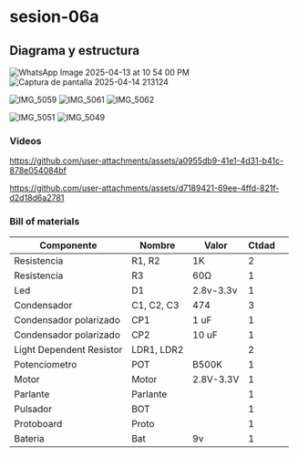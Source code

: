 # sesion-06a

## Diagrama y estructura

![WhatsApp Image 2025-04-13 at 10 54 00 PM](https://github.com/user-attachments/assets/797e4994-0e5c-4bb9-a2aa-407ba5af5524)
![Captura de pantalla 2025-04-14 213124](https://github.com/user-attachments/assets/40cc57d1-bf9c-4ff9-a94a-91085e40ef30)

![IMG_5059](https://github.com/user-attachments/assets/c33cae57-0cb5-4ec6-8d05-b803f09e2af5)
![IMG_5061](https://github.com/user-attachments/assets/2694be55-c8e9-4f18-bb1f-c55e184be41b)
![IMG_5062](https://github.com/user-attachments/assets/b5b204d5-1424-4255-ab14-1634d67ccc50)

![IMG_5051](https://github.com/user-attachments/assets/52f83dea-d503-4751-ab5b-050a0eb6cc1b)
![IMG_5049](https://github.com/user-attachments/assets/9c8b72b8-72cb-4069-9162-d02e6d35c78e)

### Videos

<https://github.com/user-attachments/assets/a0955db9-41e1-4d31-b41c-878e054084bf>

<https://github.com/user-attachments/assets/d7189421-69ee-4ffd-821f-d2d18d6a2781>

### Bill of materials

| Componente               | Nombre     | Valor      | Ctdad |   |
|--------------------------|------------|------------|-------|---|
| Resistencia              | R1, R2     | 1K         | 2     |   |
| Resistencia              | R3         | 60Ω        | 1     |   |
| Led                      | D1         | 2.8v-3.3v  | 1     |   |
| Condensador              | C1, C2, C3 | 474        | 3     |   |
| Condensador polarizado   | CP1        | 1 uF       | 1     |   |
| Condensador polarizado   | CP2        | 10 uF      | 1     |   |
| Light Dependent Resistor | LDR1, LDR2 |            | 2     |   |
| Potenciometro            | POT        | B500K      | 1     |   |
| Motor                    | Motor      | 2.8V-3.3V  | 1     |   |
| Parlante                 | Parlante   |            | 1     |   |
| Pulsador                 | BOT        |            | 1     |   |
| Protoboard               | Proto      |            | 1     |   |
| Bateria                  | Bat        | 9v         | 1     |   |
